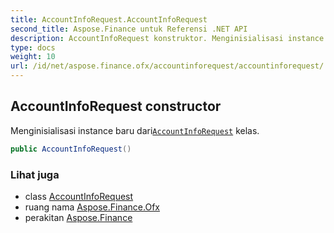 ```yaml
---
title: AccountInfoRequest.AccountInfoRequest
second_title: Aspose.Finance untuk Referensi .NET API
description: AccountInfoRequest konstruktor. Menginisialisasi instance baru dariAccountInfoRequest kelas.
type: docs
weight: 10
url: /id/net/aspose.finance.ofx/accountinforequest/accountinforequest/
---
```

## AccountInfoRequest constructor

Menginisialisasi instance baru dari[`AccountInfoRequest`](../) kelas.

```csharp
public AccountInfoRequest()
```

### Lihat juga

* class [AccountInfoRequest](../)
* ruang nama [Aspose.Finance.Ofx](../../accountinforequest/)
* perakitan [Aspose.Finance](../../../)



